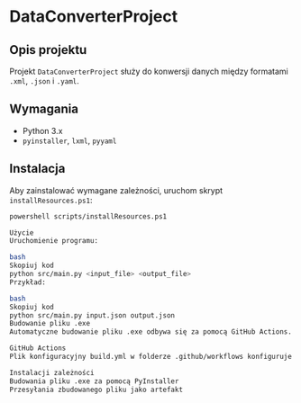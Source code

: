 # DataConverterProject

## Opis projektu
Projekt `DataConverterProject` służy do konwersji danych między formatami `.xml`, `.json` i `.yaml`.

## Wymagania
- Python 3.x
- `pyinstaller`, `lxml`, `pyyaml`

## Instalacja
Aby zainstalować wymagane zależności, uruchom skrypt `installResources.ps1`:

```bash
powershell scripts/installResources.ps1

Użycie
Uruchomienie programu:

bash
Skopiuj kod
python src/main.py <input_file> <output_file>
Przykład:

bash
Skopiuj kod
python src/main.py input.json output.json
Budowanie pliku .exe
Automatyczne budowanie pliku .exe odbywa się za pomocą GitHub Actions. Plik .exe można pobrać z artefaktów po zakończeniu workflow.

GitHub Actions
Plik konfiguracyjny build.yml w folderze .github/workflows konfiguruje GitHub Actions do:

Instalacji zależności
Budowania pliku .exe za pomocą PyInstaller
Przesyłania zbudowanego pliku jako artefakt
